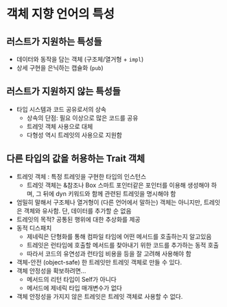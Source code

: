 # 객체 지향 언어의 특성

## 러스트가 지원하는 특성들
- 데이터와 동작을 담는 객체 (구조체/열거형 + `impl`)
- 상세 구현을 은닉하는 캡슐화 (`pub`)


## 러스트가 지원하지 않는 특성들
- 타입 시스템과 코드 공유로서의 상속
    * 상속의 단점: 필요 이상으로 많은 코드를 공유
    * 트레잇 객체 사용으로 대체
    * 다형성 역시 트레잇의 사용으로 지원함


## 다른 타입의 값을 허용하는 Trait 객체
- 트레잇 객체 : 특정 트레잇을 구현한 타입의 인스턴스
    * 트레잇 객체는 &참조나 Box<T> 스마트 포인터같은 포인터를 이용해 생성해야 하며, 그 뒤에 dyn 키워드와 함께 관련된 트레잇을 명시해야 함
- 엄밀히 말해서 구조체나 열거형이 (다른 언어에서 말하는) 객체는 아니지만, 트레잇은 객체와 유사함. 단, 데이터를 추가할 순 없음
- 트레잇의 목적? 공통된 행위에 대한 추상화를 제공
- 동적 디스패치
    * 제네릭은 단형화를 통해 컴파일 타임에 어떤 메서드를 호출하는지 알고있음
    * 트레잇은 런타임에 호출할 메서드를 찾아내기 위한 코드를 추가하는 동적 호출
    * 따라서 코드의 유연성과 런타임 비용을 등을 잘 고려해 사용해야 함
- 객체-안전 (object-safe) 한 트레잇만 트레잇 객체로 만들 수 있다.
- 객체 안정성을 확보하려면...
    * 메서드의 리턴 타입이 Self가 아니다
    * 메서드에 제네릭 타입 매개변수가 없다
- 객체 안정성을 가지지 않은 트레잇은 트레잇 객체로 사용할 수 없다.